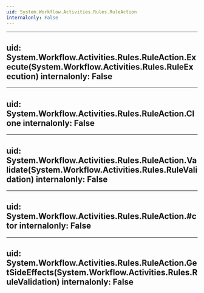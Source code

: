 ```yaml
---
uid: System.Workflow.Activities.Rules.RuleAction
internalonly: False
---
```


---
uid: System.Workflow.Activities.Rules.RuleAction.Execute(System.Workflow.Activities.Rules.RuleExecution)
internalonly: False
---

---
uid: System.Workflow.Activities.Rules.RuleAction.Clone
internalonly: False
---

---
uid: System.Workflow.Activities.Rules.RuleAction.Validate(System.Workflow.Activities.Rules.RuleValidation)
internalonly: False
---

---
uid: System.Workflow.Activities.Rules.RuleAction.#ctor
internalonly: False
---

---
uid: System.Workflow.Activities.Rules.RuleAction.GetSideEffects(System.Workflow.Activities.Rules.RuleValidation)
internalonly: False
---
